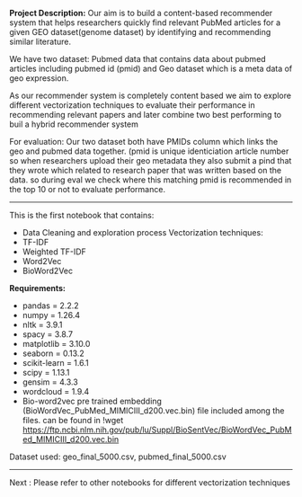 **Project Description:**
Our aim is to build a content-based recommender system that helps researchers quickly find relevant PubMed articles for a given GEO dataset(genome dataset) by identifying and recommending similar literature.

We have two dataset: Pubmed data that contains data about pubmed articles including pubmed id (pmid) and Geo dataset which is a meta data of geo expression.

As our recommender system is completely content based we aim to explore different vectorization techniques to evaluate their performance in recommending relevant papers and later combine two best performing to buil a hybrid recommender system

For evaluation: 
Our two dataset both have PMIDs column which links the geo and pubmed data together. (pmid is unique identiciation article number so when researchers upload their geo metadata they also submit a pind that they wrote which related to research paper that was written based on the data. so during eval we check where this matching pmid is recommended in the top 10 or not to evaluate performance.

-------------------------------------------------------------------------------------------
This is the first notebook that contains:
- Data Cleaning and exploration process
Vectorization techniques:
- TF-IDF
- Weighted TF-IDF
- Word2Vec
- BioWord2Vec

**Requirements:**
- pandas = 2.2.2
- numpy = 1.26.4
- nltk = 3.9.1
- spacy = 3.8.7
- matplotlib = 3.10.0
- seaborn = 0.13.2
- scikit-learn = 1.6.1
- scipy = 1.13.1
- gensim = 4.3.3
- wordcloud = 1.9.4
- Bio-word2vec pre trained embedding (BioWordVec_PubMed_MIMICIII_d200.vec.bin) file included among the files. can be found in !wget https://ftp.ncbi.nlm.nih.gov/pub/lu/Suppl/BioSentVec/BioWordVec_PubMed_MIMICIII_d200.vec.bin

Dataset used: geo_final_5000.csv, pubmed_final_5000.csv

-----------------------------------------------------------------------------------------------------------------------------------------------
Next : Please refer to other notebooks for different vectorization techniques
